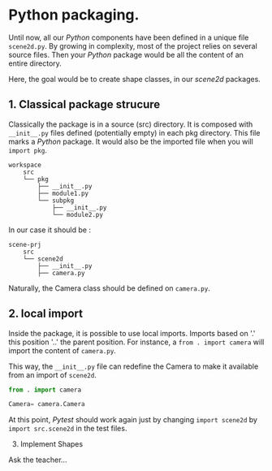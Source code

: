 # Python packaging.

Until now, all our _Python_ components have been defined in a unique file `scene2d.py`.
By growing in complexity, most of the project relies on several source files. 
Then your _Python_ package would be all the content of an entire directory.

Here, the goal would be to create shape classes, in our _scene2d_ packages.

## 1. Classical package strucure 

Classically the package is in a source (src) directory.
It is composed with `__init__.py` files defined (potentially empty) in each pkg directory. 
This file marks a _Python_ package. It would  also be the imported file when you will `import pkg`.

```verbatim
workspace
    src
    └── pkg
        ├── __init__.py
        ├── module1.py
        └── subpkg
            ├── __init__.py
            └── module2.py
```

In our case it should be :

```verbatim
scene-prj
    src
    └── scene2d
        ├── __init__.py
        ├── camera.py
```

Naturally, the Camera class should be defined on `camera.py`.

## 2. local import

Inside the package, it is possible to use local imports. 
Imports based on '.' this position '..' the parent position.
For instance, a `from . import camera` will import the content of `camera.py`.

This way, the `__init__.py` file can redefine the Camera to make it available from an import of `scene2d`. 

```python
from . import camera

Camera= camera.Camera
```

At this point, _Pytest_ should work again just by changing `import scene2d` by `import src.scene2d` in the test files.

3. Implement Shapes

Ask the teacher...



